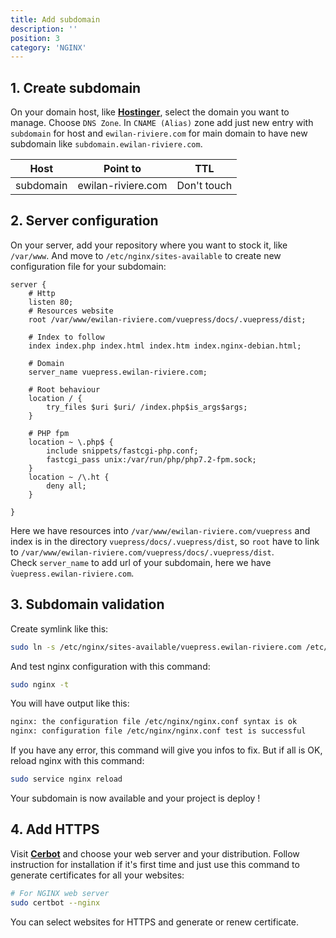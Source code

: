 ```yaml
---
title: Add subdomain
description: ''
position: 3
category: 'NGINX'
---
```


## 1. Create subdomain

On your domain host, like [**Hostinger**](https://www.hostinger.fr/), select the domain you want to manage. Choose `DNS Zone`. In `CNAME (Alias)` zone add just new entry with `subdomain` for host and `ewilan-riviere.com` for main domain to have new subdomain like `subdomain.ewilan-riviere.com`.

| Host      | Point to           | TTL         |
| --------- | ------------------ | ----------- |
| subdomain | ewilan-riviere.com | Don't touch |

## 2. Server configuration

On your server, add your repository where you want to stock it, like `/var/www`. And move to `/etc/nginx/sites-available` to create new configuration file for your subdomain:

```nginx
server {
    # Http
    listen 80;
    # Resources website
    root /var/www/ewilan-riviere.com/vuepress/docs/.vuepress/dist;

    # Index to follow
    index index.php index.html index.htm index.nginx-debian.html;

    # Domain
    server_name vuepress.ewilan-riviere.com;

    # Root behaviour
    location / {
        try_files $uri $uri/ /index.php$is_args$args;
    }

    # PHP fpm
    location ~ \.php$ {
        include snippets/fastcgi-php.conf;
        fastcgi_pass unix:/var/run/php/php7.2-fpm.sock;
    }
    location ~ /\.ht {
        deny all;
    }

}
```

Here we have resources into `/var/www/ewilan-riviere.com/vuepress` and index is in the directory `vuepress/docs/.vuepress/dist`, so `root` have to link to `/var/www/ewilan-riviere.com/vuepress/docs/.vuepress/dist`.  
Check `server_name` to add url of your subdomain, here we have `̀vuepress.ewilan-riviere.com`.

## 3. Subdomain validation

Create symlink like this:

```bash
sudo ln -s /etc/nginx/sites-available/vuepress.ewilan-riviere.com /etc/nginx/sites-enabled/
```

And test nginx configuration with this command:

```bash
sudo nginx -t
```

You will have output like this:

```bash
nginx: the configuration file /etc/nginx/nginx.conf syntax is ok
nginx: configuration file /etc/nginx/nginx.conf test is successful
```

If you have any error, this command will give you infos to fix. But if all is OK, reload nginx with this command:

```bash
sudo service nginx reload
```

Your subdomain is now available and your project is deploy !

## 4. Add HTTPS

Visit [**Cerbot**](https://certbot.eff.org/instructions) and choose your web server and your distribution. Follow instruction for installation if it's first time and just use this command to generate certificates for all your websites:

```bash
# For NGINX web server
sudo certbot --nginx
```

You can select websites for HTTPS and generate or renew certificate.
